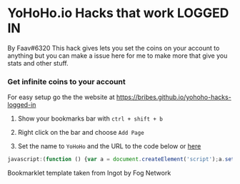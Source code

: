 # YoHoHo.io Hacks that work LOGGED IN
By Faav#6320
This hack gives lets you set the coins on your account to anything but you can make a issue here for me to make more that give you stats and other stuff.

### Get infinite coins to your account
For easy setup go the the website at https://bribes.github.io/yohoho-hacks-logged-in

1. Show your bookmarks bar with `ctrl + shift + b`

2. Right click on the bar and choose `Add Page`

3. Set the name to `YoHoHo` and the URL to the code below or [here](https://github.com/bribes/yohoho-hacks-logged-in/blob/main/bookmarklet.js)

```js
javascript:(function () {var a = document.createElement('script');a.setAttribute('async', '');a.src = 'https://cdn.jsdelivr.net/gh/bribes/yohoho-hacks-logged-in/setcoins-hack.min.js';document.body.appendChild(a);}())
```

Bookmarklet template taken from Ingot by Fog Network
